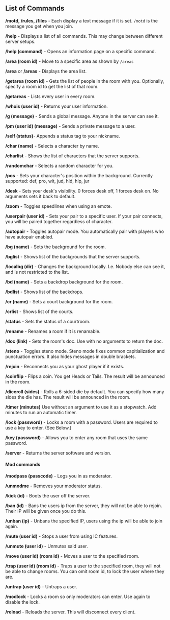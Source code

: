 ## List of Commands
**/motd, /rules, /files** -
Each display a text message if it is set.
`/motd` is the message you get when you join.

**/help** -
Displays a list of all commands. This may change between different server setups.

**/help (command)** -
Opens an information page on a specific command.

**/area (room id)** -
Move to a specific area as shown by `/areas`

**/area** or **/areas** -
Displays the area list.

**/getarea (room id)** -
Gets the list of people in the room with you. Optionally, specify a room id to get the list of that room.

**/getareas** -
Lists every user in every room.

**/whois (user id)** -
Returns your user information.

**/g (message)** -
Sends a global message. Anyone in the server can see it.

**/pm (user id) (message)** -
Sends a private message to a user.

**/self (status)**-
Appends a status tag to your nickname.

**/char (name)** -
Selects a character by name.

**/charlist** -
Shows the list of characters that the server supports.

**/randomchar** -
Selects a random character for you.

**/pos** -
Sets your character's position within the background.
Currently supported: def, pro, wit, jud, hld, hlp, jur

**/desk** -
Sets your desk's visibility.
0 forces desk off, 1 forces desk on.
No arguments sets it back to default.

**/zoom** -
Toggles speedlines when using an emote.

**/userpair (user id)** -
Sets your pair to a specific user. If your pair connects, you will be paired together regardless of character.

**/autopair** -
Toggles autopair mode. You automatically pair with players who have autopair enabled.

**/bg (name)** -
Sets the background for the room.

**/bglist** -
Shows list of the backgrounds that the server supports.

**/localbg (dir)** -
Changes the background locally. I.e. Nobody else can see it, and is not restricted to the list.

**/bd (name)** -
Sets a backdrop background  for the room.

**/bdlist** -
Shows list of the backdrops.

**/cr (name)** -
Sets a court background for the room.

**/crlist** -
Shows list of the courts.

**/status** -
Sets the status of a courtroom.

**/rename** -
Renames a room if it is renamable.

**/doc (link)** -
Sets the room's doc.
Use with no arguments to return the doc.

**/steno** -
Toggles steno mode. Steno mode fixes common capitialization and punctuation errors. It also hides messages in double brackets.

**/rejoin** -
Reconnects you as your ghost player if it exists.

**/coinflip** -
Flips a coin. You get Heads or Tails. The result will be announced in the room.

**/diceroll (sides)** -
Rolls a 6-sided die by default. You can specify how many sides the die has. The result will be announced in the room.

**/timer (minutes)**
Use without an argument to use it as a stopwatch. Add minutes to run an automatic timer.

**/lock (password)** -
Locks a room with a password. Users are required to use a key to enter. (See Below.)

**/key (password)** -
Allows you to enter any room that uses the same password.

**/server** -
Returns the server software and version.

#### Mod commands
**/modpass (passcode)** -
Logs you in as moderator.

**/unmodme** -
Removes your moderator status.

**/kick (id)** -
Boots the user off the server.

**/ban (id)** -
Bans the users ip from the server, they will not be able to rejoin.
Their IP will be given once you do this.

**/unban (ip)** -
Unbans the specified IP, users using the ip will be able to join again.

**/mute (user id)** -
Stops a user from using IC features.

**/unmute (user id)** -
Unmutes said user.

**/move (user id) (room id)** -
Moves a user to the specified room.

**/trap (user id) (room id)** -
Traps a user to the specified room, they will not be able to change rooms.
You can omit room id, to lock the user where they are.

**/untrap (user id)** -
Untraps a user.

**/modlock** -
Locks a room so only moderators can enter. Use again to disable the lock.

**/reload** -
Reloads the server. This will disconnect every client.
